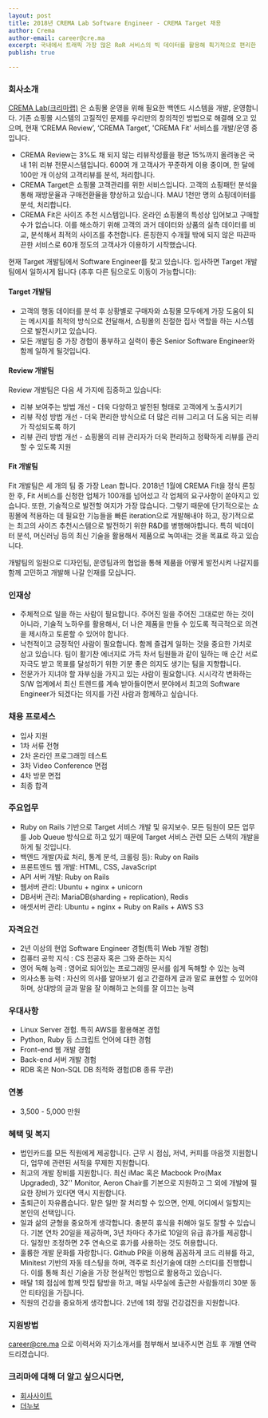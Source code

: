 ```yaml
---
layout: post
title: 2018년 CREMA Lab Software Engineer - CREMA Target 채용
author: Crema
author-email: career@cre.ma
excerpt: 국내에서 트래픽 가장 많은 RoR 서비스의 빅 데이터를 활용해 획기적으로 편리한 고객 관리 시스템을 만들고 싶으신 분. 국내 이커머스 생태계를 혁신하고 싶으신 분. CREMA Lab 개발팀에서 Software Engineer를 모십니다.
publish: true

---
```


### 회사소개

[CREMA Lab(크리마랩)](http://www.cre.ma) 은 쇼핑몰 운영을 위해 필요한 백엔드 시스템을 개발, 운영합니다. 기존 쇼핑몰 시스템의 고질적인 문제를 우리만의 창의적인 방법으로 해결해 오고 있으며, 현재 ‘CREMA Review’, ‘CREMA Target’, 'CREMA Fit' 서비스를 개발/운영 중입니다.
- CREMA Review는 3%도 채 되지 않는 리뷰작성률을 평균 15%까지 올려놓은 국내 1위 리뷰 전문시스템입니다. 600여 개 고객사가 꾸준하게 이용 중이며, 한 달에 100만 개 이상의 고객리뷰를 분석, 처리합니다.
- CREMA Target은 쇼핑몰 고객관리를 위한 서비스입니다. 고객의 쇼핑패턴 분석을 통해 재방문율과 구매전환율을 향상하고 있습니다. MAU 1천만 명의 쇼핑데이터를 분석, 처리합니다.
- CREMA Fit은 사이즈 추천 시스템입니다. 온라인 쇼핑몰의 특성상 입어보고 구매할 수가 없습니다. 이를 해소하기 위해 고객의 과거 데이터와 상품의 실측 데이터를 비교, 분석해서 최적의 사이즈를 추천합니다. 론칭한지 수개월 밖에 되지 않은 따끈따끈한 서비스로 60개 정도의 고객사가 이용하기 시작했습니다.

현재 Target 개발팀에서 Software Engineer를 찾고 있습니다. 입사하면 Target 개발팀에서 일하시게 됩니다 (추후 다른 팀으로도 이동이 가능합니다):

#### Target 개발팀
- 고객의 행동 데이터를 분석 후 상황별로 구매자와 쇼핑몰 모두에게 가장 도움이 되는 메시지를 최적의 방식으로 전달해서, 쇼핑몰의 친절한 집사 역할을 하는 시스템으로 발전시키고 있습니다.
- 모든 개발팀 중 가장 경험이 풍부하고 실력이 좋은 Senior Software Engineer와 함께 일하게 될것입니다.

#### Review 개발팀
Review 개발팀은 다음 세 가지에 집중하고 있습니다:
- 리뷰 보여주는 방법 개선 - 더욱 다양하고 발전된 형태로 고객에게 노출시키기
- 리뷰 작성 방법 개선 - 더욱 편리한 방식으로 더 많은 리뷰 그리고 더 도움 되는 리뷰가 작성되도록 하기
- 리뷰 관리 방법 개선 - 쇼핑몰의 리뷰 관리자가 더욱 편리하고 정확하게 리뷰를 관리할 수 있도록 지원

#### Fit 개발팀
Fit 개발팀은 세 개의 팀 중 가장 Lean 합니다. 2018년 1월에 CREMA Fit을 정식 론칭한 후, Fit 서비스를 신청한 업체가 100개를 넘어섰고 각 업체의 요구사항이 쏟아지고 있습니다. 또한, 기술적으로 발전할 여지가 가장 많습니다. 그렇기 때문에 단기적으로는 쇼핑몰에 적용하는 데 필요한 기능들을 빠른 iteration으로 개발해내야 하고, 장기적으로는 최고의 사이즈 추천시스템으로 발전하기 위한 R&D를 병행해야합니다. 특히 빅데이터 분석, 머신러닝 등의 최신 기술을 활용해서 제품으로 녹여내는 것을 목표로 하고 있습니다.

개발팀의 일원으로 디자인팀, 운영팀과의 협업을 통해 제품을 어떻게 발전시켜 나갈지를 함께 고민하고 개발해 나갈 인재를 모십니다.

### 인재상
- 주체적으로 일을 하는 사람이 필요합니다. 주어진 일을 주어진 그대로만 하는 것이 아니라, 기술적 노하우를 활용해서, 더 나은 제품을 만들 수 있도록 적극적으로 의견을 제시하고 토론할 수 있어야 합니다.
- 낙천적이고 긍정적인 사람이 필요합니다. 함께 즐겁게 일하는 것을 중요한 가치로 삼고 있습니다. 팀이 활기찬 에너지로 가득 차서 팀원들과 같이 일하는 매 순간 서로 자극도 받고 목표를 달성하기 위한 기분 좋은 의지도 생기는 팀을 지향합니다.
- 전문가가 지녀야 할 자부심을 가지고 있는 사람이 필요합니다. 시시각각 변화하는 S/W 업계에서 최신 트렌드를 계속 받아들이면서 분야에서 최고의 Software Engineer가 되겠다는 의지를 가진 사람과 함께하고 싶습니다.

### 채용 프로세스
- 입사 지원
- 1차 서류 전형
- 2차 온라인 프로그래밍 테스트
- 3차 Video Conference 면접
- 4차 방문 면접
- 최종 합격

### 주요업무
- Ruby on Rails 기반으로 Target 서비스 개발 및 유지보수. 모든 팀원이 모든 업무를 Job Queue 방식으로 하고 있기 때문에 Target 서비스 관련 모든 스택의 개발을 하게 될 것입니다.
- 백엔드 개발(자료 처리, 통계 분석, 크롤링 등): Ruby on Rails
- 프론트엔드 웹 개발: HTML, CSS, JavaScript
- API 서버 개발: Ruby on Rails
- 웹서버 관리: Ubuntu + nginx + unicorn
- DB서버 관리: MariaDB(sharding + replication), Redis
- 애셋서버 관리: Ubuntu + nginx + Ruby on Rails + AWS S3

### 자격요건
- 2년 이상의 현업 Software Engineer 경험(특히 Web 개발 경험)
- 컴퓨터 공학 지식 : CS 전공자 혹은 그와 준하는 지식
- 영어 독해 능력 : 영어로 되어있는 프로그래밍 문서를 쉽게 독해할 수 있는 능력
- 의사소통 능력 : 자신의 의사를 알아보기 쉽고 간결하게 글과 말로 표현할 수 있어야 하며, 상대방의 글과 말을 잘 이해하고 논의를 잘 이끄는 능력

### 우대사항
- Linux Server 경험. 특히 AWS를 활용해본 경험
- Python, Ruby 등 스크립트 언어에 대한 경험
- Front-end 웹 개발 경험
- Back-end 서버 개발 경험
- RDB 혹은 Non-SQL DB 최적화 경험(DB 종류 무관)

### 연봉
- 3,500 - 5,000 만원

### 혜택 및 복지
- 법인카드를 모든 직원에게 제공합니다. 근무 시 점심, 저녁, 커피를 마음껏 지원합니다, 업무에 관련된 서적을 무제한 지원합니다.
- 최고의 개발 장비를 지원합니다. 최신 iMac 혹은 Macbook Pro(Max Upgraded), 32'' Monitor, Aeron Chair를 기본으로 지원하고 그 외에 개발에 필요한 장비가 있다면 역시 지원합니다.
- 출퇴근이 자유롭습니다. 맡은 일만 잘 처리할 수 있으면, 언제, 어디에서 일할지는 본인의 선택입니다.
- 일과 삶의 균형을 중요하게 생각합니다. 충분히 휴식을 취해야 일도 잘할 수 있습니다. 기본 연차 20일을 제공하며, 3년 차마다 추가로 10일의 유급 휴가를 제공합니다. 일정만 조정하면 2주 연속으로 휴가를 사용하는 것도 허용합니다.
- 훌륭한 개발 문화를 자랑합니다. Github PR을 이용해 꼼꼼하게 코드 리뷰를 하고, Minitest 기반의 자동 테스팅을 하며, 격주로 최신기술에 대한 스터디를 진행합니다. 이를 통해 최신 기술을 가장 현실적인 방법으로 활용하고 있습니다.
- 매달 1회 점심에 함께 맛집 탐방을 하고, 매일 사무실에 출근한 사람들끼리 30분 동안 티타임을 가집니다.
- 직원의 건강을 중요하게 생각합니다. 2년에 1회 정밀 건강검진을 지원합니다.

### 지원방법
career@cre.ma 으로 이력서와 자기소개서를 첨부해서 보내주시면 검토 후 개별 연락드리겠습니다.

### 크리마에 대해 더 알고 싶으시다면,

- [회사사이트](http://www.cre.ma)
- [더누보](http://the-nuvo.com)
